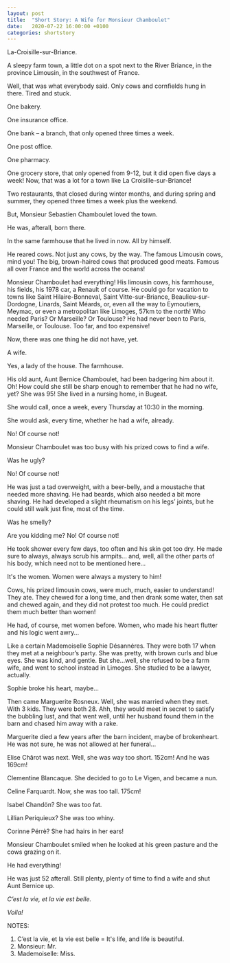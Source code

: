 ```yaml
---
layout: post
title:  "Short Story: A Wife for Monsieur Chamboulet"
date:   2020-07-22 16:00:00 +0100
categories: shortstory
---
```


La-Croisille-sur-Briance.
 
A sleepy farm town, a little dot on a spot next to the River Briance, in the province Limousin, in the southwest of France.

Well, that was what everybody said. Only cows and cornfields hung in there. Tired and stuck.

One bakery.
 
One insurance office.
 
One bank – a branch, that only opened three times a week.
 
One post office.
 
One pharmacy.
 
One grocery store, that only opened from 9-12, but it did open five days a week! Now, that was a lot for a town like La Croisille-sur-Briance!
 
Two restaurants, that closed during winter months, and during spring and summer, they opened three times a week plus the weekend.
 
But, Monsieur Sebastien Chamboulet loved the town.
 
He was, afterall, born there.
 
In the same farmhouse that he lived in now. All by himself.
 
He reared cows. Not just any cows, by the way. The famous Limousin cows, mind you! The big, brown-haired cows that produced good meats. Famous all over France and the world across the oceans!
 
Monsieur Chamboulet had everything! His limousin cows, his farmhouse, his fields, his 1978 car, a Renault of course. He could go for vacation to towns like Saint Hilaire-Bonneval, Saint Vitte-sur-Briance, Beaulieu-sur-Dordogne, Linards, Saint Méards, or, even all the way to Eymoutiers, Meymac, or even a metropolitan like Limoges, 57km to the north! Who needed Paris? Or Marseille? Or Toulouse? He had never been to Paris, Marseille, or Toulouse. Too far, and too expensive!
 
Now, there was one thing he did not have, yet.
 
A wife.
 
Yes, a lady of the house. The farmhouse.
 
His old aunt, Aunt Bernice Chamboulet, had been badgering him about it. Oh! How could she still be sharp enough to remember that he had no wife, yet? She was 95! She lived in a nursing home, in Bugeat.
 
She would call, once a week, every Thursday at 10:30 in the morning.
 
She would ask, every time, whether he had a wife, already.
 
No! Of course not!
 
Monsieur Chamboulet was too busy with his prized cows to find a wife.
 
Was he ugly?
 
No! Of course not!

He was just a tad overweight, with a beer-belly, and a moustache that needed more shaving. He had beards, which also needed a bit more shaving. He had developed a slight rheumatism on his legs’ joints, but he could still walk just fine, most of the time.

Was he smelly?

Are you kidding me? No! Of course not!

He took shower every few days, too often and his skin got too dry. He made sure to always, always scrub his armpits... and, well, all the other parts of his body, which need not to be mentioned here...
 
It's the women. Women were always a mystery to him!
 
Cows, his prized limousin cows, were much, much, easier to understand! They ate. They chewed for a long time, and then drank some water, then sat and chewed again, and they did not protest too much. He could predict them much better than women!
 
He had, of course, met women before. Women, who made his heart flutter and his logic went awry…
 
Like a certain Mademoiselle Sophie Désannéres. They were both 17 when they met at a neighbour’s party. She was pretty, with brown curls and blue eyes. She was kind, and gentle. But she…well, she refused to be a farm wife, and went to school instead in Limoges. She studied to be a lawyer, actually.
 
Sophie broke his heart, maybe…
 
Then came Marguerite Rosneux. Well, she was married when they met. With 3 kids. They were both 28. Ahh, they would meet in secret to satisfy the bubbling lust, and that went well, until her husband found them in the barn and chased him away with a rake.
 
Marguerite died a few years after the barn incident, maybe of brokenheart. He was not sure, he was not allowed at her funeral…

Elise Chârot was next. Well, she was way too short. 152cm! And he was 169cm!
 
Clementine Blancaque. She decided to go to Le Vigen, and became a nun.
 
Celine Farquardt. Now, she was too tall. 175cm!
 
Isabel Chandön? She was too fat.
 
Lillian Periquieux? She was too whiny.
 
Corinne Pérrè? She had hairs in her ears!
 
Monsieur Chamboulet smiled when he looked at his green pasture and the cows grazing on it.
 
He had everything!
 
He was just 52 afterall. Still plenty, plenty of time to find a wife and shut Aunt Bernice up.
 
*C’est la vie, et la vie est belle.*
 
*Voila!*

NOTES:

1. C’est la vie, et la vie est belle = It's life, and life is beautiful.
2. Monsieur: Mr.
3. Mademoiselle: Miss.

